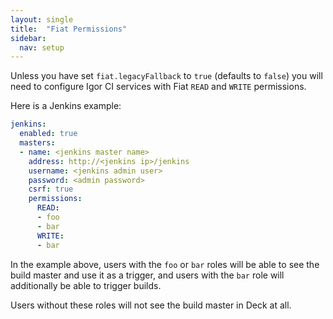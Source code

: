 ```yaml
---
layout: single
title:  "Fiat Permissions"
sidebar:
  nav: setup
---
```




Unless you have set `fiat.legacyFallback` to `true` (defaults to `false`) you will need to configure 
Igor CI services with Fiat `READ` and `WRITE` permissions.

Here is a Jenkins example:

```yaml
jenkins:
  enabled: true
  masters:
  - name: <jenkins master name>
    address: http://<jenkins ip>/jenkins
    username: <jenkins admin user>
    password: <admin password>
    csrf: true
    permissions:
      READ:
      - foo
      - bar
      WRITE:
      - bar
```

In the example above, users with the `foo` or `bar` roles will be able to see the build master and 
use it as a trigger, and users with the `bar` role will additionally be able to trigger builds. 

Users without these roles will not see the build master in Deck at all.
